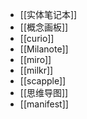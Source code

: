 - [[实体笔记本]]
- [[概念画板]]
- [[curio]]
- [[Milanote]]
- [[miro]]
- [[milkr]]
- [[scapple]]
- [[思维导图]]
- [[manifest]]
